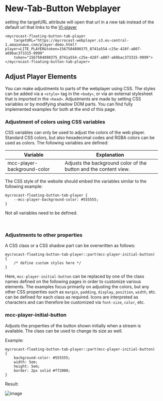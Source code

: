 # New-Tab-Button Webplayer
setting the targetURL attribute will open that url in a new tab instead of the default url that links to the [VI-player](https://mycrocast.github.io/webplayer-documentation/vi)

```
<mycrocast-floating-button-tab-player
    targetURL="https://mycrocast-webplayer.s3.eu-central-1.amazonaws.com/player-demo.html?player=LITE_PLAYER&token=1567504890375_8741a554-c25e-428f-a807-a69bac373315-9999"
    token="1567504890375_8741a554-c25e-428f-a807-a69bac373315-9999">
</mycrocast-floating-button-tab-player>
```

## Adjust Player Elements
You can make adjustments to parts of the webplayer using CSS. The styles can be added via a ```<style>``` tag in the ```<body>```, or via an external stylesheet that is imported in the ```<head>```. Adjustments are made by setting CSS variables or by modifying shadow DOM parts. You can find fully implemented examples for both at the end of this page.

### Adjustment of colors using CSS variables

CSS variables can only be used to adjust the colors of the web player. Standard CSS colors, but also hexadecimal codes and RGBA colors can be used as colors. The following variables are defined:

|Variable|Explanation|
|----|----|
| mcc-player-background-color | Adjusts the background color of the button and the content view. |

The CSS style of the website should embed the variables similar to the following example:

```
mycrocast-floating-button-tab-player {
    --mcc-player-background-color: #555555;  
}
```  

Not all variables need to be defined.

&nbsp;

### Adjustments to other properties

A CSS class or a CSS shadow part can be overwritten as follows:

```
mycrocast-floating-button-tab-player::part(mcc-player-initial-button) {
    /* define custom styles here */
}
```
  
Here, ```mcc-player-initial-button``` can be replaced by one of the class names defined on the following pages in order to customize various elements. The examples focus primarily on adjusting the colors, but any other CSS properties such as ```margin```, ```padding```, ```display```, ```position```, ```width```, etc. can be defined for each class as required. Icons are interpreted as characters and can therefore be customized via ```font-size```, ```color```, etc.

### mcc-player-initial-button
Adjusts the properties of the button shown initially when a stream is available. The class can be used to change its size as well.

Example:
```
mycrocast-floating-button-tab-player::part(mcc-player-initial-button) {  
    background-color: #555555;
    width: 5em;
    height: 5em;
    border: 2px solid #ff2000;
}
```

Result:

![image](https://github.com/mycrocast/webplayer-documentation/assets/82024455/b977504c-eff1-46d1-a651-e4347f33ff8a)
&nbsp;

